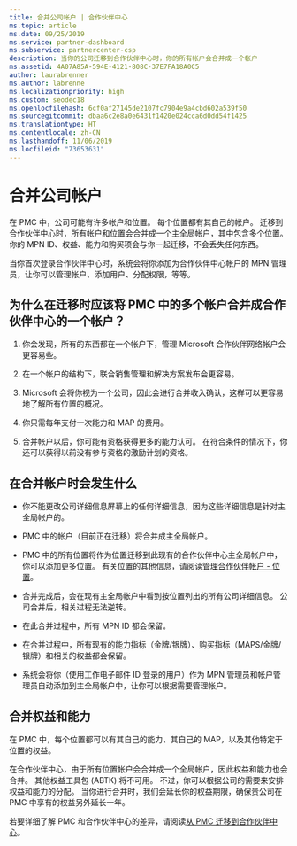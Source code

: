 ```yaml
---
title: 合并公司帐户 | 合作伙伴中心
ms.topic: article
ms.date: 09/25/2019
ms.service: partner-dashboard
ms.subservice: partnercenter-csp
description: 当你的公司迁移到合作伙伴中心时，你的所有帐户会合并成一个帐户
ms.assetid: 4A07A85A-594E-4121-808C-37E7FA18A0C5
author: laurabrenner
ms.author: labrenne
ms.localizationpriority: high
ms.custom: seodec18
ms.openlocfilehash: 6cf0af27145de2107fc7904e9a4cbd602a539f50
ms.sourcegitcommit: dbaa6c2e8a0e6431f1420e024cca6d0dd54f1425
ms.translationtype: HT
ms.contentlocale: zh-CN
ms.lasthandoff: 11/06/2019
ms.locfileid: "73653631"
---
```

# <a name="consolidate-your-company-accounts"></a>合并公司帐户

在 PMC 中，公司可能有许多帐户和位置。 每个位置都有其自己的帐户。 迁移到合作伙伴中心时，所有帐户和位置会合并成一个主全局帐户，其中包含多个位置。 你的 MPN ID、权益、能力和购买项会与你一起迁移，不会丢失任何东西。 

当你首次登录合作伙伴中心时，系统会将你添加为合作伙伴中心帐户的 MPN 管理员，让你可以管理帐户、添加用户、分配权限，等等。 

## <a name="why-should-you-consolidate-your-multiple-accounts-in-pmc-into-one-account-in-partner-center-when-you-migrate"></a>为什么在迁移时应该将 PMC 中的多个帐户合并成合作伙伴中心的一个帐户？

1. 你会发现，所有的东西都在一个帐户下，管理 Microsoft 合作伙伴网络帐户会更容易些。

2. 在一个帐户的结构下，联合销售管理和解决方案发布会更容易。

3. Microsoft 会将你视为一个公司，因此会进行合并收入确认，这样可以更容易地了解所有位置的概况。  

4. 你只需每年支付一次能力和 MAP 的费用。

5. 合并帐户以后，你可能有资格获得更多的能力认可。 在符合条件的情况下，你还可以获得以前没有参与资格的激励计划的资格。


## <a name="what-happens-during-consolidation-of-accounts"></a>在合并帐户时会发生什么

- 你不能更改公司详细信息屏幕上的任何详细信息，因为这些详细信息是针对主全局帐户的。 

- PMC 中的帐户（目前正在迁移）将合并成主全局帐户。 

- PMC 中的所有位置将作为位置迁移到此现有的合作伙伴中心主全局帐户中，你可以添加更多位置。 有关位置的其他信息，请阅读[管理合作伙伴帐户 - 位置](manage-locations.md)。

- 合并完成后，会在现有主全局帐户中看到按位置列出的所有公司详细信息。 公司合并后，相关过程无法逆转。

- 在此合并过程中，所有 MPN ID 都会保留。

- 在合并过程中，所有现有的能力指标（金牌/银牌）、购买指标（MAPS/金牌/银牌）和相关的权益都会保留。

- 系统会将你（使用工作电子邮件 ID 登录的用户）作为 MPN 管理员和帐户管理员自动添加到主全局帐户中，让你可以根据需要管理帐户。 


## <a name="consolidating-your-benefits-and-competencies"></a>合并权益和能力

在 PMC 中，每个位置都可以有其自己的能力、其自己的 MAP，以及其他特定于位置的权益。

在合作伙伴中心，由于所有位置帐户会合并成一个全局帐户，因此权益和能力也会合并。 其他权益工具包 (ABTK) 将不可用。 不过，你可以根据公司的需要来安排权益和能力的分配。 当你进行合并时，我们会延长你的权益期限，确保贵公司在 PMC 中享有的权益另外延长一年。

若要详细了解 PMC 和合作伙伴中心的差异，请阅读[从 PMC 迁移到合作伙伴中心](guide-to-migration.md)。

